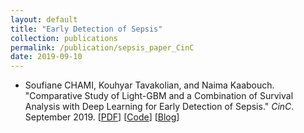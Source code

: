 ```yaml
---
layout: default
title: "Early Detection of Sepsis"
collection: publications
permalink: /publication/sepsis_paper_CinC
date: 2019-09-10
---
```


* Soufiane CHAMI, Kouhyar Tavakolian, and Naima Kaabouch. "Comparative Study of Light-GBM and a Combination of Survival Analysis with Deep Learning for Early Detection of Sepsis." *CinC*. September 2019. [[PDF](https://soufianedatafan.github.io/files/CinC_paper.pdf)] [[Code](https://github.com/SoufianeDataFan/sepsis_challenge_2019)] [[Blog](https://www.physionet.org/content/challenge-2019/1.0.0/)]


<br>

